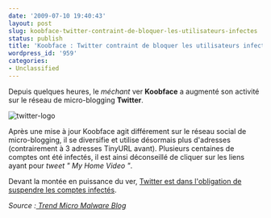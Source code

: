 ```yaml
---
date: '2009-07-10 19:40:43'
layout: post
slug: koobface-twitter-contraint-de-bloquer-les-utilisateurs-infectes
status: publish
title: 'Koobface : Twitter contraint de bloquer les utilisateurs infectés'
wordpress_id: '959'
categories:
- Unclassified
---
```


Depuis quelques heures, le _méchant_ ver **Koobface** a augmenté son activité sur le réseau de micro-blogging **Twitter**.




![twitter-logo](http://blog.kdecherf.com/wp-content/uploads/2009/07/twitter-logo.jpg)




Après une mise à jour Koobface agit différement sur le réseau social de micro-blogging, il se diversifie et utilise désormais plus d'adresses (contrairement à 3 adresses TinyURL avant). Plusieurs centaines de comptes ont été infectés, il est ainsi déconseillé de cliquer sur les liens ayant pour _tweet_ _" My Home Video "_.




Devant la montée en puissance du ver, [Twitter est dans l'obligation de suspendre les comptes infectés](http://status.twitter.com/post/138789881/koobface-malware-attack).







_Source :[ Trend Micro Malware Blog](http://blog.trendmicro.com/koobface-increases-twitter-activity/)_






